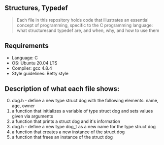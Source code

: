 ## Structures, Typedef
> Each file in this repository holds code that illustrates an essential concept of programming, specific to the C programming language: what structuresand typedef are, and when, why, and how to use them

## Requirements
- Language: C
- OS: Ubuntu 20.04 LTS
- Compiler: gcc 4.8.4
- Style guidelines: Betty style
## Description of what each file shows:
0. dog.h - define a new type struct dog with the following elements: name, age, owner
1. a function that initializes a variable of type struct dog and sets values given via arguments
2. a function that prints a struct dog and it's information
3. dog.h - define a new type dog_t as a new name for the type struct dog
4. a function that creates a new instance of the struct dog
5. a function that frees an instance of the struct dog
